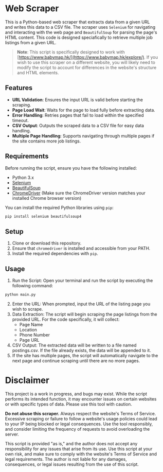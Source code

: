 # Web Scraper

This is a Python-based web scraper that extracts data from a given URL and writes this data to a CSV file. The scraper uses `Selenium` for navigating and interacting with the web page and `BeautifulSoup` for parsing the page's HTML content. This code is designed speciafically to retrieve multiple job listings from a given URL.

> **Note**: This script is specifically designed to work with [https://www.babymap.hk/](https://www.babymap.hk/explore/). If you wish to use this scraper on a different website, you will likely need to modify the script to account for differences in the website's structure and HTML elements.

## Features

- **URL Validation**: Ensures the input URL is valid before starting the scraping.
- **Page Load Wait**: Waits for the page to load fully before extracting data.
- **Error Handling**: Retries pages that fail to load within the specified timeout.
- **CSV Output**: Outputs the scraped data to a CSV file for easy data handling.
- **Multiple Page Handling**: Supports navigating through multiple pages if the site contains more job listings.

## Requirements

Before running the script, ensure you have the following installed:

- Python 3.x
- [Selenium](https://pypi.org/project/selenium/)
- [BeautifulSoup](https://pypi.org/project/beautifulsoup4/)
- [ChromeDriver](https://developer.chrome.com/docs/chromedriver) (Make sure the ChromeDriver version matches your installed Chrome browser version)

You can install the required Python libraries using `pip`:

```bash
pip install selenium beautifulsoup4
```

## Setup
1. Clone or download this repository.
2. Ensure that `chromedriver` is installed and accessible from your PATH.
3. Install the required dependencies with `pip`.

## Usage

1. Run the Script:
Open your terminal and run the script by executing the following command:
```bash
python main.py
```
2. Enter the URL: When prompted, input the URL of the listing page you wish to scrape.
3. Data Extraction: The script will begin scraping the page listings from the provided URL. For the code specifically, it will collect:
    - Page Name
    - Location
    - Phone Number
    - Page URL
4. CSV Output: The extracted data will be written to a file named postings.csv. If the file already exists, the data will be appended to it.
5. If the site has multiple pages, the script will automatically navigate to the next page and continue scraping until there are no more pages.

# Disclaimer

This project is a work in progress, and bugs may exist. While the script performs its intended function, it may encounter issues on certain websites or with specific types of data. Please use this tool with caution.

**Do not abuse this scraper.** Always respect the website's Terms of Service. Excessive scraping or failure to follow a website's usage policies could lead to your IP being blocked or legal consequences. Use the tool responsibly, and consider limiting the frequency of requests to avoid overloading the server.

This script is provided "as is," and the author does not accept any responsibility for any issues that arise from its use. Use this script at your own risk, and make sure to comply with the website's Terms of Service and legal requirements. The author is not liable for any damages, consequences, or legal issues resulting from the use of this script.

